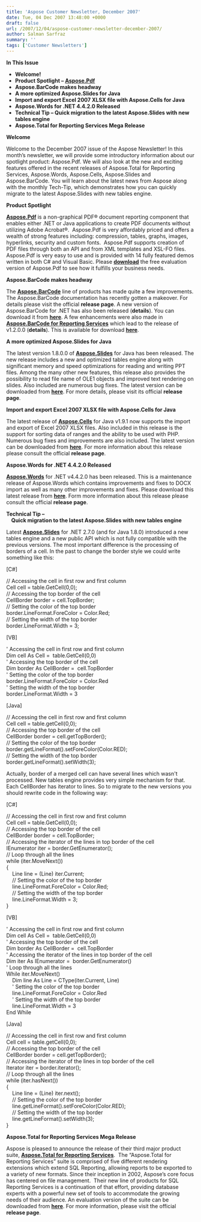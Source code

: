 ```yaml
---
title: 'Aspose Customer Newsletter, December 2007'
date: Tue, 04 Dec 2007 13:48:00 +0000
draft: false
url: /2007/12/04/aspose-customer-newsletter-december-2007/
author: Salman Sarfraz
summary: ''
tags: ['Customer Newsletters']
---
```


**In This Issue**

*   **Welcome!**
*   **Product Spotlight – [Aspose.Pdf][1]**
*   **Aspose.BarCode makes headway**
*   **A more optimized Aspose.Slides for Java**
*   **Import and export Excel 2007 XLSX file with Aspose.Cells for Java**
*   **Aspose.Words for .NET 4.4.2.0 Released**
*   **Technical Tip – Quick migration to the latest Aspose.Slides with new tables engine**
*   **Aspose.Total for Reporting Services Mega Release**

**Welcome**

Welcome to the December 2007 issue of the Aspose Newsletter! In this month’s newsletter, we will provide some introductory information about our spotlight product: Aspose.Pdf. We will also look at the new and exciting features offered in the recent releases of Aspose.Total for Reporting Services, Aspose.Words, Aspose.Cells, Aspose.Slides and Aspose.BarCode. You will learn about the latest news from Aspose along with the monthly Tech-Tip, which demonstrates how you can quickly migrate to the latest Aspose.Slides with new tables engine.

**Product Spotlight**

[**Aspose.Pdf**][2] is a non-graphical PDF® document reporting component that enables either .NET or Java applications to create PDF documents without utilizing Adobe Acrobat®.  Aspose.Pdf is very affordably priced and offers a wealth of strong features including: compression, tables, graphs, images, hyperlinks, security and custom fonts.  Aspose.Pdf supports creation of PDF files through both an API and from XML templates and XSL-FO files.  Aspose.Pdf is very easy to use and is provided with 14 fully featured demos written in both C# and Visual Basic. Please [**download**][3] the free evaluation version of Aspose.Pdf to see how it fulfills your business needs.

**Aspose.BarCode makes headway**

The [**Aspose.BarCode**][4] line of products has made quite a few improvements. The Aspose.BarCode documentation has recently gotten a makeover. For details please visit the official **release page**. A new version of Aspose.BarCode for .NET has also been released (**details**). You can download it from [**here**][5]. A few enhancements were also made in [**Aspose.BarCode for Reporting Services**][6] which lead to the release of v1.2.0.0 (**details**). This is available for download [**here**][7].

**A more optimized Aspose.Slides for Java**

The latest version 1.8.0.0 of [**Aspose.Slides**][8] for Java has been released. The new release includes a new and optimized tables engine along with significant memory and speed optimizations for reading and writing PPT files. Among the many other new features, this release also provides the possibility to read file name of OLE1 objects and improved text rendering on slides. Also included are numerous bug fixes. The latest version can be downloaded from [**here**][9]. For more details, please visit its official **release page**.  

**Import and export Excel 2007 XLSX file with Aspose.Cells for Java**

The latest release of [**Aspose.Cells**][10] for Java v1.9.1 now supports the import and export of Excel 2007 XLSX files. Also included in this release is the support for sorting data of ranges and the ability to be used with PHP. Numerous bug fixes and improvements are also included. The latest version can be downloaded from [**here**][11]. For more information about this release please consult the official **release page**.

**Aspose.Words for .NET 4.4.2.0 Released**

[**Aspose.Words**][12] for .NET v4.4.2.0 has been released. This is a maintenance release of Aspose.Words which contains improvements and fixes to DOCX import as well as many other improvements and fixes. Please download this latest release from [**here**][13]. Form more information about this release please consult the official **release page**.  

**Technical Tip –  
    Quick migration to the latest Aspose.Slides with new tables engine**

Latest [**Aspose.Slides**][14] for .NET 2.7.0 (and for Java 1.8.0) introduced a new tables engine and a new public API which is not fully compatible with the previous versions. The most important difference is the processing of borders of a cell. In the past to change the border style we could write something like this:  
  
  
\[C#\]  
  
// Accessing the cell in first row and first column  
Cell cell = table.GetCell(0,0);  
// Accessing the top border of the cell  
CellBorder border = cell.TopBorder;  
// Setting the color of the top border  
border.LineFormat.ForeColor = Color.Red;  
// Setting the width of the top border  
border.LineFormat.Width = 3;  
  
\[VB\]  
  
' Accessing the cell in first row and first column  
Dim cell As Cell =  table.GetCell(0,0)  
' Accessing the top border of the cell  
Dim border As CellBorder =  cell.TopBorder  
' Setting the color of the top border  
border.LineFormat.ForeColor = Color.Red  
' Setting the width of the top border  
border.LineFormat.Width = 3  
  
\[Java\]  
  
// Accessing the cell in first row and first column  
Cell cell = table.getCell(0,0);  
// Accessing the top border of the cell  
CellBorder border = cell.getTopBorder();  
// Setting the color of the top border  
border.getLineFormat().setForeColor(Color.RED);  
// Setting the width of the top border  
border.getLineFormat().setWidth(3);  
  
Actually, border of a merged cell can have several lines which wasn't processed. New tables engine provides very simple mechanism for that. Each CellBorder has iterator to lines. So to migrate to the new versions you should rewrite code in the following way:  
  
\[C#\]  
  
// Accessing the cell in first row and first column  
Cell cell = table.GetCell(0,0);  
// Accessing the top border of the cell  
CellBorder border = cell.TopBorder;  
// Accessing the iterator of the lines in top border of the cell  
IEnumerator iter = border.GetEnumerator();  
// Loop through all the lines  
while (iter.MoveNext())  
{  
    Line line = (Line) iter.Current;  
    // Setting the color of the top border  
    line.LineFormat.ForeColor = Color.Red;  
    // Setting the width of the top border  
    line.LineFormat.Width = 3;  
}  
  
\[VB\]  
  
' Accessing the cell in first row and first column  
Dim cell As Cell =  table.GetCell(0,0)  
' Accessing the top border of the cell  
Dim border As CellBorder =  cell.TopBorder  
' Accessing the iterator of the lines in top border of the cell  
Dim iter As IEnumerator =  border.GetEnumerator()  
' Loop through all the lines  
While iter.MoveNext()  
    Dim line As Line = CType(iter.Current, Line)  
    ' Setting the color of the top border  
    line.LineFormat.ForeColor = Color.Red  
    ' Setting the width of the top border  
    line.LineFormat.Width = 3  
End While  
  
\[Java\]  
  
// Accessing the cell in first row and first column  
Cell cell = table.getCell(0,0);  
// Accessing the top border of the cell  
CellBorder border = cell.getTopBorder();  
// Accessing the iterator of the lines in top border of the cell  
Iterator iter = border.iterator();  
// Loop through all the lines  
while (iter.hasNext())  
{  
    Line line = (Line) iter.next();  
    // Setting the color of the top border  
    line.getLineFormat().setForeColor(Color.RED);  
    // Setting the width of the top border  
    line.getLineFormat().setWidth(3);  
}  

**Aspose.Total for Reporting Services Mega Release**

Aspose is pleased to announce the release of their third major product suite, [**Aspose.Total for Reporting Services**][15].  The “Aspose.Total for Reporting Services” suite is comprised of five different rendering extensions which extend SQL Reporting, allowing reports to be exported to a variety of new formats. Since their inception in 2002, Aspose’s core focus has centered on file management.  Their new line of products for SQL Reporting Services is a continuation of that effort, providing database experts with a powerful new set of tools to accommodate the growing needs of their audience. An evaluation version of the suite can be downloaded from [**here**][16]. For more information, please visit the official **release page**.




[1]: http://www.aspose.com/Products/Aspose.Pdf/Default.aspx
[2]: http://www.aspose.com/Products/Aspose.Pdf/Default.aspx
[3]: http://www.aspose.com/Community/Files/51/aspose.pdf/default.aspx
[4]: http://www.aspose.com/Products/Aspose.Barcode/
[5]: http://www.aspose.com/Community/Files/53/aspose.barcode/category1082.aspx
[6]: http://www.aspose.com/Products/Aspose.BarCode.Reporting.Services/
[7]: http://www.aspose.com/Community/Files/52/aspose.barcode.reporting.services/category1217.aspx
[8]: http://www.aspose.com/Products/Aspose.Slides/
[9]: http://www.aspose.com/Community/Files/51/aspose.slides/category1199.aspx
[10]: http://www.aspose.com/Products/Aspose.Cells/
[11]: http://www.aspose.com/Community/Files/51/aspose.cells/entry102877.aspx
[12]: http://www.aspose.com/Products/Aspose.Words/
[13]: http://www.aspose.com/Community/Files/51/aspose.words/entry103596.aspx
[14]: http://www.aspose.com/Products/Aspose.Slides/
[15]: http://www.aspose.com/Products/Aspose.Total/
[16]: http://www.aspose.com/Community/Files/50/aspose.total.for.reporting.services/default.aspx




